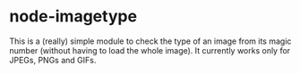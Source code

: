 # node-imagetype

This is a (really) simple module to check the type of an image from its magic number (without having to load the whole image).
It currently works only for JPEGs, PNGs and GIFs.

